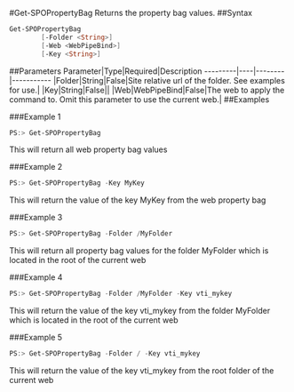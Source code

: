 #Get-SPOPropertyBag
Returns the property bag values.
##Syntax
```powershell
Get-SPOPropertyBag
        [-Folder <String>]
        [-Web <WebPipeBind>]
        [-Key <String>]
```


##Parameters
Parameter|Type|Required|Description
---------|----|--------|-----------
|Folder|String|False|Site relative url of the folder. See examples for use.|
|Key|String|False||
|Web|WebPipeBind|False|The web to apply the command to. Omit this parameter to use the current web.|
##Examples

###Example 1
```powershell
PS:> Get-SPOPropertyBag
```
This will return all web property bag values

###Example 2
```powershell
PS:> Get-SPOPropertyBag -Key MyKey
```
This will return the value of the key MyKey from the web property bag

###Example 3
```powershell
PS:> Get-SPOPropertyBag -Folder /MyFolder
```
This will return all property bag values for the folder MyFolder which is located in the root of the current web

###Example 4
```powershell
PS:> Get-SPOPropertyBag -Folder /MyFolder -Key vti_mykey
```
This will return the value of the key vti_mykey from the folder MyFolder which is located in the root of the current web

###Example 5
```powershell
PS:> Get-SPOPropertyBag -Folder / -Key vti_mykey
```
This will return the value of the key vti_mykey from the root folder of the current web
